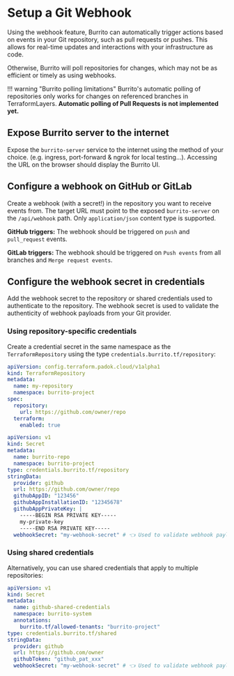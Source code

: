 # Setup a Git Webhook

Using the webhook feature, Burrito can automatically trigger actions based on events in your Git repository, such as pull requests or pushes. This allows for real-time updates and interactions with your infrastructure as code.

Otherwise, Burrito will poll repositories for changes, which may not be as efficient or timely as using webhooks.

!!! warning "Burrito polling limitations"
    Burrito's automatic polling of repositories only works for changes on referenced branches in TerraformLayers.
    **Automatic polling of Pull Requests is not implemented yet.**

## Expose Burrito server to the internet

Expose the `burrito-server` service to the internet using the method of your choice. (e.g. ingress, port-forward & ngrok for local testing...). Accessing the URL on the browser should display the Burrito UI.

## Configure a webhook on GitHub or GitLab

Create a webhook (with a secret!) in the repository you want to receive events from.
The target URL must point to the exposed `burrito-server` on the `/api/webhook` path.
Only `application/json` content type is supported.

**GitHub triggers:** The webhook should be triggered on `push` and `pull_request` events.

**GitLab triggers:** The webhook should be triggered on `Push events` from all branches and `Merge request events`.

## Configure the webhook secret in credentials

Add the webhook secret to the repository or shared credentials used to authenticate to the repository. The webhook secret is used to validate the authenticity of webhook payloads from your Git provider.

### Using repository-specific credentials

Create a credential secret in the same namespace as the `TerraformRepository` using the type `credentials.burrito.tf/repository`:

```yaml
apiVersion: config.terraform.padok.cloud/v1alpha1
kind: TerraformRepository
metadata:
  name: my-repository
  namespace: burrito-project
spec:
  repository:
    url: https://github.com/owner/repo
  terraform:
    enabled: true
```

```yaml
apiVersion: v1
kind: Secret
metadata:
  name: burrito-repo
  namespace: burrito-project
type: credentials.burrito.tf/repository
stringData:
  provider: github
  url: https://github.com/owner/repo
  githubAppID: "123456"
  githubAppInstallationID: "12345678"
  githubAppPrivateKey: |
    -----BEGIN RSA PRIVATE KEY-----
    my-private-key
    -----END RSA PRIVATE KEY-----
  webhookSecret: "my-webhook-secret" # 👈 Used to validate webhook payloads
```

### Using shared credentials

Alternatively, you can use shared credentials that apply to multiple repositories:

```yaml
apiVersion: v1
kind: Secret
metadata:
  name: github-shared-credentials
  namespace: burrito-system
  annotations:
    burrito.tf/allowed-tenants: "burrito-project"
type: credentials.burrito.tf/shared
stringData:
  provider: github
  url: https://github.com/owner
  githubToken: "github_pat_xxx"
  webhookSecret: "my-webhook-secret" # 👈 Used to validate webhook payloads
```
